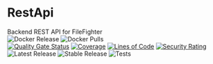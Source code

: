 # RestApi
Backend REST API for FileFighter  
![Docker Release](https://img.shields.io/github/v/release/filefighter/restapi?color=dark-green&label=Stable%20Version&logo=docker&style=for-the-badge)
![Docker Pulls](https://img.shields.io/docker/pulls/filefighter/rest?logo=docker&style=for-the-badge)  
[![Quality Gate Status](http://sonar.filefighter.de/api/project_badges/measure?project=de.filefighter%3Arest&metric=alert_status)](http://sonar.filefighter.de/dashboard?id=de.filefighter%3Arest)
[![Coverage](https://sonar.filefighter.de/api/project_badges/measure?project=de.filefighter%3Arest&metric=coverage)](http://sonar.filefighter.de/dashboard?id=de.filefighter%3Arest)
[![Lines of Code](http://sonar.filefighter.de/api/project_badges/measure?project=de.filefighter%3Arest&metric=ncloc)](http://sonar.filefighter.de/dashboard?id=de.filefighter%3Arest)
[![Security Rating](http://sonar.filefighter.de/api/project_badges/measure?project=de.filefighter%3Arest&metric=security_rating)](http://sonar.filefighter.de/dashboard?id=de.filefighter%3Arest)  
![Latest Release](https://github.com/FileFighter/RestApi/workflows/Latest%20Release/badge.svg)
![Stable Release](https://github.com/FileFighter/RestApi/workflows/Stable%20Release/badge.svg)
![Tests](https://github.com/FileFighter/RestApi/workflows/Tests/badge.svg)
